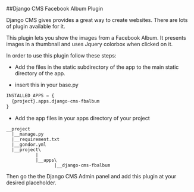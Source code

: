 ##Django CMS Facebook Album Plugin

Django CMS gives provides a great way to create websites. There are lots of plugin available for it.

This plugin lets you show the images from a Facebook Album. It presents images in a thumbnail and uses Jquery colorbox when clicked on it.

In order to use this plugin follow these steps:

- Add the files in the static subdirectory of the app to the main static directory of the app.

- insert this in your base.py
```py
INSTALLED_APPS = {
  {project}.apps.django-cms-fbalbum
}
```

- Add the app files in your apps directory of your project

```
__project
  |__manage.py
  |__requirement.txt
  |__gondor.yml
  |__project\
           |
           |__apps\
                  |__django-cms-fbalbum
```

Then go the the Django CMS Admin panel and add this plugin at your desired placeholder.
